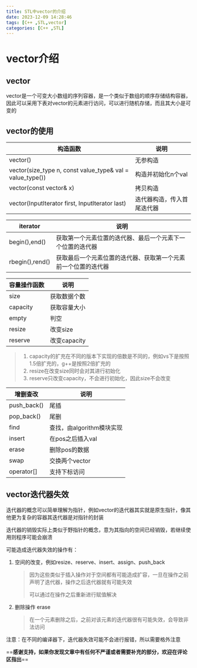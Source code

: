 ```yaml
---
title: STL中vector的介绍
date: 2023-12-09 14:28:46
tags: [C++ ,STL,vector]
categories: [C++ ,STL]
---
```


# vector介绍

## vector

vector是一个可变大小数组的序列容器，是一个类似于数组的顺序存储结构容器，因此可以采用下表对vector的元素进行访问，可以进行随机存储，而且其大小是可变的

## vector的使用

| 构造函数                                                  | 说明                       |
| --------------------------------------------------------- | -------------------------- |
| vector()                                                  | 无参构造                   |
| vector(size_type n, const value_type& val = value_type()) | 构造并初始化n个val         |
| vector(const vector& x)                                   | 拷贝构造                   |
| vector(InputIterator first, InputIterator last)           | 迭代器构造，传入首尾迭代器 |

| iterator        | 说明                                                         |
| --------------- | ------------------------------------------------------------ |
| begin(),end()   | 获取第一个元素位置的迭代器、最后一个元素下一个位置的迭代器   |
| rbegin(),rend() | 获取最后一个元素位置的迭代器、获取第一个元素前一个位置的迭代器 |

| 容量操作函数 | 说明         |
| ------------ | ------------ |
| size         | 获取数据个数 |
| capacity     | 获取容量大小 |
| empty        | 判空         |
| resize       | 改变size     |
| reserve      | 改变capacity |

> 1. capacity的扩充在不同的版本下实现的倍数是不同的，例如vs下是按照1.5倍扩充的，g++是按照2倍扩充的
> 2. resize在改变size同时会对其进行初始化
> 3. reserve只改变capacity，不会进行初始化，因此size不会改变

| 增删查改    | 说明                      |
| ----------- | ------------------------- |
| push_back() | 尾插                      |
| pop_back()  | 尾删                      |
| find        | 查找，由algorithm模块实现 |
| insert      | 在pos之后插入val          |
| erase       | 删除pos的数据             |
| swap        | 交换两个vector            |
| operator[]  | 支持下标访问              |

## vector迭代器失效

迭代器的概念可以简单理解为指针，例如vector的迭代器其实就是原生指针，像其他更为复杂的容器其迭代器是对指针的封装

迭代器的销毁实际上类似于野指针的概念，意为其指向的空间已经销毁，若继续使用则程序可能会崩溃

可能造成迭代器失效的操作有：

1. 空间的改变，例如resize、reserve、insert、assign、push_back

   > 因为这些类似于插入操作对于空间都有可能造成扩容，一旦在操作之前声明了迭代器，操作之后迭代器就有可能失效
   >
   > 可以通过在操作之后重新进行赋值解决

2. 删除操作 erase

   > 在一个元素删除之后，之前对该元素的迭代器很有可能失效，会导致非法访问

注意：在不同的编译器下，迭代器失效可能不会进行报错，所以需要格外注意

==**感谢支持，如果你发现文章中有任何不严谨或者需要补充的部分，欢迎在评论区指出**==
